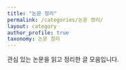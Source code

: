 ```yaml
---
title: "논문 정리"
permalink: /categories/논문 정리/
layout: category
author_profile: true
taxonomy: 논문 정리
---
```


관심 있는 논문을 읽고 정리한 글 모음입니다.